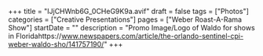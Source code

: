 +++
title = "IJjCHWnb6G_0CHeG9K9a.avif"
draft = false
tags = ["Photos"]
categories = ["Creative Presentations"]
pages = ["Weber Roast-A-Rama Show"]
startDate = ""
description = "Promo Image/Logo of Waldo for shows in Floridahttps://www.newspapers.com/article/the-orlando-sentinel-cpi-weber-waldo-sho/141757190/"
+++
